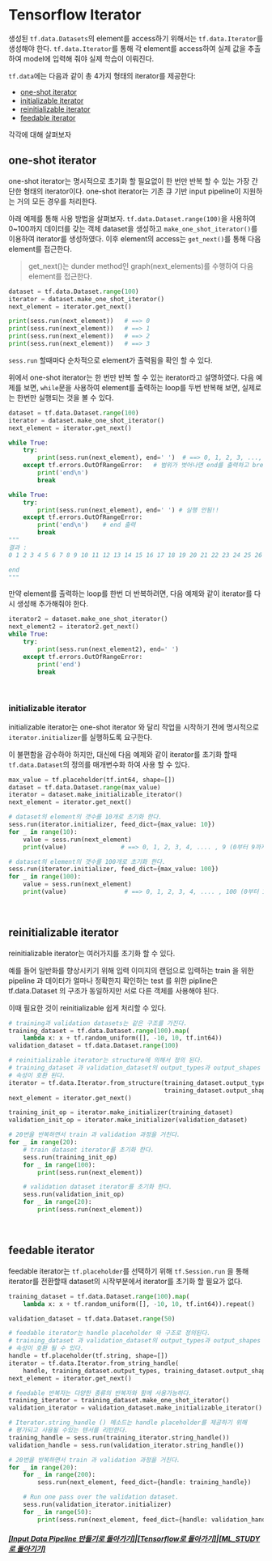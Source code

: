 # Tensorflow Iterator

생성된 `tf.data.Datasets`의 element를 access하기 위해서는 `tf.data.Iterator`를 생성해야 한다.
`tf.data.Iterator`를 통해 각 element를 access하여 실제 값을 추출하여 model에 입력해 줘야 실제 학습이 이뤄진다.

`tf.data`에는 다음과 같이 총 4가지 형태의 iterator를 제공한다:

- [one-shot iterator](#one-shot-iterator)
- [initializable iterator](#initializable-iterator)
- [reinitializable iterator](#reinitializable-iterator)
- [feedable iterator](#feedable-iterator)

각각에 대해 살펴보자

## one-shot iterator

one-shot iterator는 명시적으로 초기화 할 필요없이 한 번만 반복 할 수 있는 가장 간단한 형태의 iterator이다.
one-shot iterator는 기존 큐 기반 input pipeline이 지원하는 거의 모든 경우를 처리한다.

아래 예제를 통해 사용 방법을 살펴보자.
`tf.data.Dataset.range(100)`을 사용하여 0~100까지 데이터를 갖는 객체 dataset을 생성하고
`make_one_shot_iterator()`를 이용하여 iterator를 생성하였다.
이후 element의 access는 `get_next()`를 통해 다음 element를 접근한다.

> get_next()는 dunder method인 graph(next_elements)를 수행하여 다음 element를 접근한다.

```python
dataset = tf.data.Dataset.range(100)
iterator = dataset.make_one_shot_iterator()
next_element = iterator.get_next()

print(sess.run(next_element))   # ==> 0
print(sess.run(next_element))   # ==> 1
print(sess.run(next_element))   # ==> 2
print(sess.run(next_element))   # ==> 3
```

`sess.run` 할때마다 순차적으로 element가 출력됨을 확인 할 수 있다.

위에서 one-shot iterator는 한 번만 반복 할 수 있는 iterator라고 설명하였다.
다음 예제를 보면, `while`문을 사용하여 element를 출력하는 loop를 두번 반복해 보면,
실제로는 한번만 실행되는 것을 볼 수 있다.

```python
dataset = tf.data.Dataset.range(100)
iterator = dataset.make_one_shot_iterator()
next_element = iterator.get_next()

while True:
    try:
        print(sess.run(next_element), end=' ')  # ==> 0, 1, 2, 3, ..., 99
    except tf.errors.OutOfRangeError:   # 범위가 벗어나면 end를 출력하고 break
        print('end\n')
        break

while True:
    try:
        print(sess.run(next_element), end=' ') # 실행 안됨!!
    except tf.errors.OutOfRangeError:
        print('end\n')    # end 출력
        break
"""
결과 :
0 1 2 3 4 5 6 7 8 9 10 11 12 13 14 15 16 17 18 19 20 21 22 23 24 25 26 27 28 29 30 31 32 33 34 35 36 37 38 39 40 41 42 43 44 45 46 47 48 49 50 51 52 53 54 55 56 57 58 59 60 61 62 63 64 65 66 67 68 69 70 71 72 73 74 75 76 77 78 79 80 81 82 83 84 85 86 87 88 89 90 91 92 93 94 95 96 97 98 99 end

end
"""
```

만약 element를 출력하는 loop를 한번 더 반복하려면,
다음 예제와 같이 iterator를 다시 생성해 추가해줘야 한다.

```python
iterator2 = dataset.make_one_shot_iterator()
next_element2 = iterator2.get_next()
while True:
    try:
        print(sess.run(next_element2), end=' ')
    except tf.errors.OutOfRangeError:
        print('end')
        break
```

<br>

### initializable iterator

initializable iterator는 one-shot iterator 와 달리 작업을 시작하기 전에
명시적으로 `iterator.initializer`를 실행하도록 요구한다.

이 불편함을 감수하야 하지만, 대신에 다음 예제와 같이 iterator를 초기화 할때
`tf.data.Dataset`의 정의를 매개변수화 하여 사용 할 수 있다.

```python
max_value = tf.placeholder(tf.int64, shape=[])
dataset = tf.data.Dataset.range(max_value)
iterator = dataset.make_initializable_iterator()
next_element = iterator.get_next()

# dataset의 element의 갯수를 10개로 초기화 한다.
sess.run(iterator.initializer, feed_dict={max_value: 10})
for _ in range(10):
    value = sess.run(next_element)
    print(value)               # ==> 0, 1, 2, 3, 4, .... , 9 (0부터 9까지)

# dataset의 element의 갯수를 100개로 초기화 한다.
sess.run(iterator.initializer, feed_dict={max_value: 100})
for _ in range(100):
    value = sess.run(next_element)
    print(value)                # ==> 0, 1, 2, 3, 4, .... , 100 (0부터 100까지)

```

<br>

## reinitializable iterator

reinitializable iterator는 여러가지를 초기화 할 수 있다.

예를 들어 일반화를 향상시키기 위해
입력 이미지의 랜덤으로 입력하는 train 을 위한 pipeline 과
데이터가 얼마나 정확한지 확인하는 test 를 위한 pipline은
tf.data.Dataset 의 구조가 동일하지만
서로 다른 객체를 사용해야 된다.

이때 필요한 것이 reinitializable 쉽게 처리할 수 있다.

```python
# training과 validation datasets는 같은 구조를 가진다.
training_dataset = tf.data.Dataset.range(100).map(
    lambda x: x + tf.random_uniform([], -10, 10, tf.int64))
validation_dataset = tf.data.Dataset.range(100)

# reinitializable iterator는 structure에 의해서 정의 된다.
# training_dataset 과 validation_dataset의 output_types과 output_shapes
# 속성이 호환 된다.
iterator = tf.data.Iterator.from_structure(training_dataset.output_types,
                                           training_dataset.output_shapes)
next_element = iterator.get_next()

training_init_op = iterator.make_initializer(training_dataset)
validation_init_op = iterator.make_initializer(validation_dataset)

# 20번을 반복하면서 train 과 validation 과정을 거친다.
for _ in range(20):
    # train dataset iterator를 초기화 한다.
    sess.run(training_init_op)
    for _ in range(100):
        print(sess.run(next_element))

    # validation dataset iterator를 초기화 한다.
    sess.run(validation_init_op)
    for _ in range(20):
        print(sess.run(next_element))
```

<br>

## feedable iterator

feedable iterator는 `tf.placeholder`를 선택하기 위해
`tf.Session.run` 을 통해 iterator를 전환할때 dataset의
시작부분에서 iterator를 초기화 할 필요가 없다.

```python
training_dataset = tf.data.Dataset.range(100).map(
    lambda x: x + tf.random_uniform([], -10, 10, tf.int64)).repeat()

validation_dataset = tf.data.Dataset.range(50)

# feedable iterator는 handle placeholder 와 구조로 정의된다.
# training_dataset 과 validation_dataset의 output_types과 output_shapes
# 속성이 호환 될 수 있다.
handle = tf.placeholder(tf.string, shape=[])
iterator = tf.data.Iterator.from_string_handle(
    handle, training_dataset.output_types, training_dataset.output_shapes)
next_element = iterator.get_next()

# feedable 반복자는 다양한 종류의 반복자와 함께 사용가능하다.
training_iterator = training_dataset.make_one_shot_iterator()
validation_iterator = validation_dataset.make_initializable_iterator()

# Iterator.string_handle () 메소드는 handle placeholder를 제공하기 위해
# 평가되고 사용될 수있는 텐서를 리턴한다.
training_handle = sess.run(training_iterator.string_handle())
validation_handle = sess.run(validation_iterator.string_handle())

# 20번을 반복하면서 train 과 validation 과정을 거친다.
for _ in range(20):
    for _ in range(200):
        sess.run(next_element, feed_dict={handle: training_handle})

    # Run one pass over the validation dataset.
    sess.run(validation_iterator.initializer)
    for _ in range(50):
        print(sess.run(next_element, feed_dict={handle: validation_handle}))
```

##### [[Input Data Pipeline 만들기로 돌아가기]](data_pipeline.md)|[[Tensorflow로 돌아가기]](https://github.com/elemag1414/ML_STUDY/tree/master/Tensorflow)|[[ML_STUDY로 돌아기기]](https://github.com/elemag1414/ML_STUDY)

